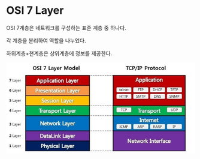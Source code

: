# OSI 7 Layer

OSI 7계층은 네트워크를 구성하는 표준 계층 중 하나다.

각 계층을 분리하여 역할을 나누었다.

하위계층+현계층은 상위계층에 정보를 제공한다.



![OSI_7_layer](../img/OSI_7_layer.png)
